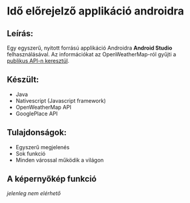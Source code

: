 # Idő előrejelző applikáció androidra
## Leírás:
Egy egyszerű, nyitott forrású applikáció Androidra **Android Studio** felhasználásával. Az információkat az OpenWeatherMap-ról gyűjti a [publikus API-n keresztül]().

## Készült: 
- Java
- Nativescript (Javascript framework)
- OpenWeatherMap API
- GooglePlace API

## Tulajdonságok:
- Egyszerű megjelenés
- Sok funkció
- Minden várossal működik a világon

## A képernyőkép funkció 
*jelenleg nem elérhető*

